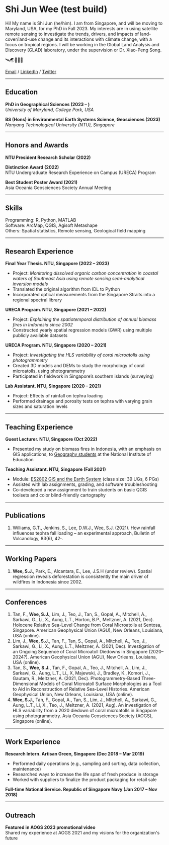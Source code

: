 # Shi Jun Wee (test build)

Hi! My name is Shi Jun (he/him). I am from Singapore, and will be moving to Maryland, USA, for my PhD in Fall 2023. My interests are in using satellite remote sensing to investigate the trends, drivers, and impacts of land-cover/land-use change and its interactions with climate change, with a focus on tropical regions. I will be working in the Global Land Analysis and Discovery (GLAD) laboratory, under the supervision or Dr. Xiao-Peng Song.

🛰️🌏🌳🌾🔥 

[Email](mailto:sjwee@umd.edu) / [LinkedIn](https://www.linkedin.com/in/weeshijun/) / [Twitter](https://twitter.com/shijunwee)

---
## Education 
**PhD in Geographical Sciences (2023 – )**  
*University of Maryland, College Park, USA*

**BS (Hons) in Environmental Earth Systems Science, Geosciences (2023)**  
*Nanyang Technological University (NTU), Singapore*

---
## Honors and Awards
**NTU President Research Scholar (2022)**

**Distinction Award (2022)**  
NTU Undergraduate Research Experience on Campus (URECA) Program  

**Best Student Poster Award (2021)**  
Asia Oceania Geosciences Society Annual Meeting  

---
## Skills
Programming: R, Python, MATLAB  
Software: ArcMap, QGIS, Agisoft Metashape  
Others: Spatial statistics, Remote sensing, Geological field mapping

---
## Research Experience

**Final Year Thesis. NTU, Singapore (2022 – 2023)**
- Project: *Monitoring dissolved organic carbon concentration in coastal waters of Southeast Asia using remote sensing semi-analytical inversion models*  
- Translated the original algorithm from IDL to Python  
- Incorporated optical measurements from the Singapore Straits into a regional spectral library

**URECA Program. NTU, Singapore (2021 – 2022)**
- Project: *Explaining the spatiotemporal distribution of annual biomass fires in Indonesia since 2002*
- Constructed yearly spatial regression models (GWR) using multiple publicly available datasets

**URECA Program. NTU, Singapore (2020 – 2021)**
- Project: *Investigating the HLS variability of coral microatolls using photogrammetry*
- Created 3D models and DEMs to study the morphology of coral microatolls, using photogrammetry
- Participated in fieldwork in Singapore’s southern islands (surveying)

**Lab Assistant. NTU, Singapore (2020 – 2021)**
- Project: Effects of rainfall on tephra loading
- Performed drainage and porosity tests on tephra with varying grain sizes and saturation levels

---
## Teaching Experience

**Guest Lecturer. NTU, Singapore (Oct 2022)**
- Presented my study on biomass fires in Indonesia, with an emphasis on GIS applications, to [Geography students](https://nie.edu.sg/our-people/academic-groups/humanities-and-social-studies-education/ba#AAG23H) at the National Institute of Education

**Teaching Assistant. NTU, Singapore (Fall 2021)**
- Module: [ES2802 GIS and the Earth System](https://www.ntu.edu.sg/ase/admissions/undergraduate-programmes/modules-listing/gis-and-the-earth-system) (class size: 39 UGs, 6 PGs)
- Assisted with lab assignments, grading, and software troubleshooting
- Co-developed a new assignment to train students on basic QGIS toolsets and color blind-friendly cartography

---
## Publications
1. Williams, G.T., Jenkins, S., Lee, D.W.J., Wee, S.J. (2021). How rainfall influences tephra fall loading – an experimental approach, Bulletin of Volcanology, 83(6), 42‑.

---
## Working Papers
1. **Wee, S.J.**, Park, E., Alcantara, E., Lee, J.S.H (under review). Spatial regression reveals deforestation is consistently the main driver of wildfires in Indonesia since 2002.

---
## Conferences
1. Tan, F., **Wee, S.J.**, Lim, J., Teo, J., Tan, S., Gopal, A., Mitchell, A., Sarkawi, G., Li, X., Aung, L.T., Horton, B.P., Meltzner, A. (2021, Dec). Holocene Relative Sea-Level Change from Coral Microatolls at Sentosa, Singapore. American Geophysical Union (AGU), New Orleans, Louisiana, USA (online).
2. Lim, J., **Wee, S.J.**, Tan, F., Tan, S., Gopal, A., Mitchell, A., Teo, J., Sarkawi, G., Li, X., Aung, L.T., Meltzner, A. (2021, Dec). Investigation of an Ongoing Sequence of Coral Microatoll Diedowns in Singapore (2020–2024?). American Geophysical Union (AGU), New Orleans, Louisiana, USA (online).
3. Tan, S., **Wee, S.J.**, Tan, F., Gopal, A., Teo, J., Mitchell, A., Lim, J., Sarkawi, G., Aung, L.T., Li., X, Majewski, J., Bradley, K., Komori, J., Gautam, R., Meltzner, A. (2021, Dec). Photogrammetry-Based Three-Dimensional Models of Coral Microatoll Surface Morphologies as a Tool to Aid in Reconstruction of Relative Sea-Level Histories. American Geophysical Union, New Orleans, Louisiana, USA (online).
4. **Wee, S.J.**, Tan, F., Gopal, A., Tan, S., Lim, J., Mitchell, A., Sarkawi, G., Aung, L.T., Li, X., Teo, J., Meltzner, A. (2021, Aug). An investigation of HLS variability from a 2020 diedown of coral microatolls in Singapore using photogrammetry. Asia Oceania Geosciences Society (AOGS), Singapore (online).

---
## Work Experience
**Research Intern. Artisan Green, Singapore (Dec 2018 – Mar 2019)**
- Performed daily operations (e.g., sampling and sorting, data collection, maintenance)
- Researched ways to increase the life span of fresh produce in storage
- Worked with suppliers to finalize the product packaging for retail sale

**Full-time National Service. Republic of Singapore Navy (Jan 2017 – Nov 2018)**

---
## Outreach
**Featured in AOGS 2023 promotional video**  
Shared my experience at AOGS 2021 and my visions for the organization's future
